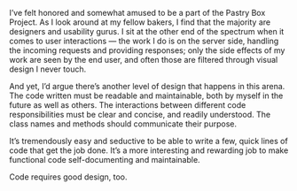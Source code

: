 

I’ve felt honored and somewhat amused to be a part of the Pastry Box Project. As I look around at my
fellow bakers, I find that the majority are designers and usability gurus. I sit at the other end of the
spectrum when it comes to user interactions — the work I do is on the server side, handling the incoming
requests and providing responses; only the side effects of my work are seen by the end user, and often those
are filtered through visual design I never touch.

And yet, I’d argue there’s another level of design that happens in this arena. The code written
must be readable and maintainable, both by myself in the future as well as others. The interactions between
different code responsibilities must be clear and concise, and readily understood. The class names and methods
should communicate their purpose.

It’s tremendously easy and seductive to be able to write a few, quick lines of code that get the job
done. It’s a more interesting and rewarding job to make functional code self-documenting and
maintainable.

Code requires good design, too. 